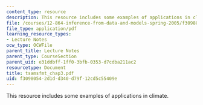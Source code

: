 ```yaml
---
content_type: resource
description: This resource includes some examples of applications in climate.
file: /courses/12-864-inference-from-data-and-models-spring-2005/f30980542d1dd340d79f12cd5c55409e_tsamsfmt_chap3.pdf
file_type: application/pdf
learning_resource_types:
- Lecture Notes
ocw_type: OCWFile
parent_title: Lecture Notes
parent_type: CourseSection
parent_uid: e31ddbff-1ff0-3bfb-0353-d7cdba211ac2
resourcetype: Document
title: tsamsfmt_chap3.pdf
uid: f3098054-2d1d-d340-d79f-12cd5c55409e
---
```

This resource includes some examples of applications in climate.

